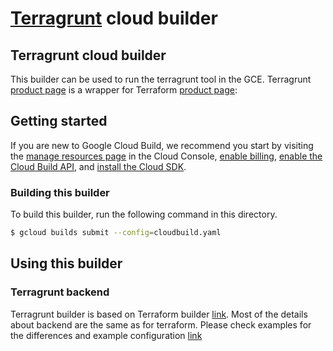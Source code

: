 # [Terragrunt](https://github.com/gruntwork-io/terragrunt) cloud builder

## Terragrunt cloud builder
This builder can be used to run the terragrunt tool in the GCE. Terragrunt [product page](https://github.com/gruntwork-io/terragrunt) is a wrapper for Terraform [product page](https://www.terraform.io/):

## Getting started

If you are new to Google Cloud Build, we recommend you start by visiting the [manage resources page](https://console.cloud.google.com/cloud-resource-manager) in the Cloud Console, [enable billing](https://cloud.google.com/billing/docs/how-to/modify-project), [enable the Cloud Build API](https://console.cloud.google.com/flows/enableapi?apiid=cloudbuild.googleapis.com), and [install the Cloud SDK](https://cloud.google.com/sdk/docs/).


### Building this builder
To build this builder, run the following command in this directory.
```sh
$ gcloud builds submit --config=cloudbuild.yaml
```

## Using this builder

### Terragrunt backend

Terragrunt builder is based on Terraform builder [link](https://github.com/GoogleCloudPlatform/cloud-builders-community/tree/master/terraform). Most of the details about backend are the same as for terraform. Please check examples for the differences and example configuration [link](examples/gcs_backend/README.markdown)
